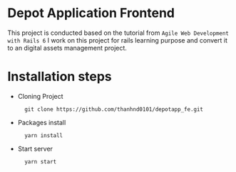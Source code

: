 # Depot Application Frontend

This project is conducted based on the tutorial from `Agile Web Development with Rails 6`
I work on this project for rails learning purpose and convert it to an digital assets management project.

# Installation steps

- Cloning Project 
  ```console
    git clone https://github.com/thanhnd0101/depotapp_fe.git
  ```
- Packages install
  ```console
    yarn install
  ```
- Start server
  ```console
    yarn start 
  ```